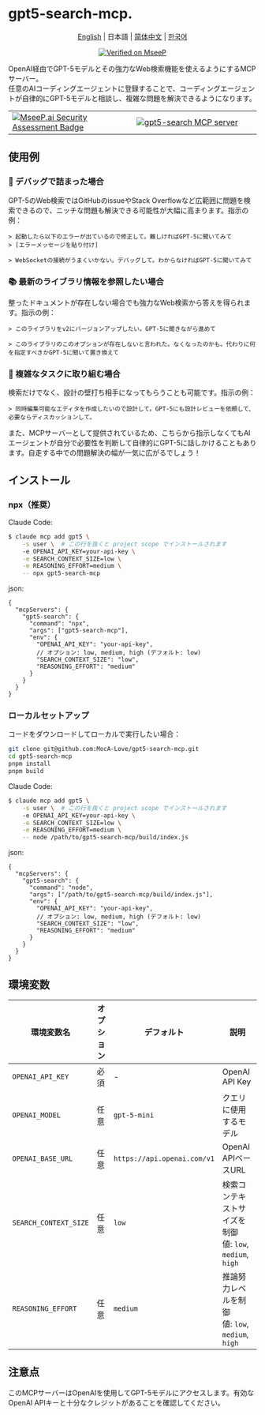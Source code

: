 # gpt5-search-mcp.

<div align="center">
  <p><a href="./README.md">English</a> | 日本語 | <a href="./README.zh.md">简体中文</a> | <a href="./README.ko.md">한국어</a></p>

[![Verified on MseeP](https://mseep.ai/badge.svg)](https://mseep.ai/app/810f04ea-e685-4840-ae20-6a70deb7407a)

</div>


OpenAI経由でGPT-5モデルとその強力なWeb検索機能を使えるようにするMCPサーバー。  
任意のAIコーディングエージェントに登録することで、コーディングエージェントが自律的にGPT-5モデルと相談し、複雑な問題を解決できるようになります。

<table>
	<tr>
		<td width="50%">
			<a href="https://mseep.ai/app/MocA-Love-gpt5-search-mcp.">
<img src="https://mseep.net/pr/MocA-Love-gpt5-search-mcp.-badge.png" alt="MseeP.ai Security Assessment Badge" />
</a>
		</td>
		<td width="50%">
			<a href="https://glama.ai/mcp/servers/@MocA-Love/gpt5-search-mcp.">
  <img src="https://glama.ai/mcp/servers/@MocA-Love/gpt5-search-mcp./badge" alt="gpt5-search MCP server" />
</a>
		</td>
	</tr>
</table>

## 使用例

### 🐛 デバッグで詰まった場合

GPT-5のWeb検索ではGitHubのissueやStack Overflowなど広範囲に問題を検索できるので、ニッチな問題も解決できる可能性が大幅に高まります。指示の例：

```
> 起動したら以下のエラーが出ているので修正して。難しければGPT-5に聞いてみて
> [エラーメッセージを貼り付け]
```
```
> WebSocketの接続がうまくいかない。デバッグして。わからなければGPT-5に聞いてみて
```

### 📚 最新のライブラリ情報を参照したい場合

整ったドキュメントが存在しない場合でも強力なWeb検索から答えを得られます。指示の例：

```
> このライブラリをv2にバージョンアップしたい。GPT-5に聞きながら進めて
```

```
> このライブラリのこのオプションが存在しないと言われた。なくなったのかも。代わりに何を指定すべきかGPT-5に聞いて置き換えて
```

### 🧩 複雑なタスクに取り組む場合

検索だけでなく、設計の壁打ち相手になってもらうことも可能です。指示の例：

```
> 同時編集可能なエディタを作成したいので設計して。GPT-5にも設計レビューを依頼して、必要ならディスカッションして。
```

また、MCPサーバーとして提供されているため、こちらから指示しなくてもAIエージェントが自分で必要性を判断して自律的にGPT-5に話しかけることもあります。自走する中での問題解決の幅が一気に広がるでしょう！

## インストール

### npx（推奨）

Claude Code:

```sh
$ claude mcp add gpt5 \
	-s user \  # この行を抜くと project scope でインストールされます
	-e OPENAI_API_KEY=your-api-key \
	-e SEARCH_CONTEXT_SIZE=low \
	-e REASONING_EFFORT=medium \
	-- npx gpt5-search-mcp
```

json:

```jsonc
{
  "mcpServers": {
    "gpt5-search": {
      "command": "npx",
      "args": ["gpt5-search-mcp"],
      "env": {
        "OPENAI_API_KEY": "your-api-key",
        // オプション: low, medium, high (デフォルト: low)
        "SEARCH_CONTEXT_SIZE": "low",
        "REASONING_EFFORT": "medium"
      }
    }
  }
}
```

### ローカルセットアップ

コードをダウンロードしてローカルで実行したい場合：

```bash
git clone git@github.com:MocA-Love/gpt5-search-mcp.git
cd gpt5-search-mcp
pnpm install
pnpm build
```

Claude Code:

```sh
$ claude mcp add gpt5 \
	-s user \  # この行を抜くと project scope でインストールされます
	-e OPENAI_API_KEY=your-api-key \
	-e SEARCH_CONTEXT_SIZE=low \
	-e REASONING_EFFORT=medium \
	-- node /path/to/gpt5-search-mcp/build/index.js
```

json:

```jsonc
{
  "mcpServers": {
    "gpt5-search": {
      "command": "node",
      "args": ["/path/to/gpt5-search-mcp/build/index.js"],
      "env": {
        "OPENAI_API_KEY": "your-api-key",
        // オプション: low, medium, high (デフォルト: low)
        "SEARCH_CONTEXT_SIZE": "low",
        "REASONING_EFFORT": "medium"
      }
    }
  }
}
```

## 環境変数

| 環境変数名 | オプション | デフォルト | 説明 |
| --- | --- | --- | --- |
| `OPENAI_API_KEY` | 必須 | - | OpenAI API Key |
| `OPENAI_MODEL` | 任意 | `gpt-5-mini` | クエリに使用するモデル |
| `OPENAI_BASE_URL` | 任意 | `https://api.openai.com/v1` | OpenAI APIベースURL |
| `SEARCH_CONTEXT_SIZE` | 任意 | `low` | 検索コンテキストサイズを制御<br>値: `low`, `medium`, `high` |
| `REASONING_EFFORT` | 任意 | `medium` | 推論努力レベルを制御<br>値: `low`, `medium`, `high` |

## 注意点

このMCPサーバーはOpenAIを使用してGPT-5モデルにアクセスします。有効なOpenAI APIキーと十分なクレジットがあることを確認してください。
